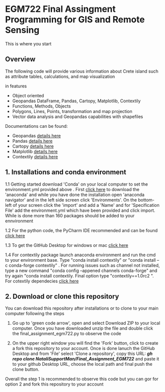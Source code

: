 # EGM722 Final Assingment Programming for GIS and Remote Sensing

This is where you start

## Overview 

The following code will provide various information about Crete island such as attribute tables, calculations, and map visualization 

in features

*   Object oriented
*   Geopandas DataFrame, Pandas, Cartopy, Matplotlib, Contextily
*   Functions, Methods, Objects
*   Polygons, Lines, Points, transformation and map projection 
*   Vector data analysis and Geopandas capabilities with shapefiles 

Documentations can be found:

*   Geopandas  [details here](https://geopandas.org/docs.html)
*   Pandas     [details here](https://pandas.pydata.org/docs/)
*   Cartopy    [details here](https://scitools.org.uk/cartopy/docs/latest/)
*   Matplotlib [details here](https://matplotlib.org/stable/contents.html#)
*   Contextily [details here](https://contextily.readthedocs.io/en/latest/intro_guide.html)

## 1. Installations and conda environment

1.1 Getting started download 'Conda' on your local computer to set the environment.yml provided above . First [click here](https://docs.anaconda.com/anaconda/install/) to download the 'anaconda' and while you have done the installation open 'anaconda navigator' and in the left side screen click 'Environments'. On the bottom-left of your screen click the 'import' and add a 'Name' and for 'Specification File' add the environment.yml which have been provided and click import. While is done more than 160 packages should be added to your ennvironment 

1.2 For the python code, the PyCharm IDE recommended and can be found [click here](https://www.jetbrains.com/pycharm/)

1.3 To get the GitHub Desktop for windows or mac [click here](https://desktop.github.com/)

1.4 For contextily package launch anaconda environment and run the cmd to your environment base. Type "conda install contextily" or "conda install –c conda-forge contextily" . For running issues such as channel not installed, type a new command "conda config –appened channels conda-forge" and try again "conda install contextily. Final option type "contextily==1.0rc2 ". For cotextily dependecies [click here](https://contextily.readthedocs.io/en/latest/) 

## 2. Download or clone this repository

You can download this repository after installations or to clone to your main computer following the steps

1.  Go up to 'green code arrow', open and select Download ZIP to your local computer. Once you have downloaded unzip the file and double click the final_assignment_egm722.py to observe the code 

2.  On the upper right window you will find the 'Fork' button, click to create a fork this repository to your account. Once is done lanuch the GitHub Desktop and from 'File' select 'Clone a repository', copy this URL: ***gh repo clone NataliSupportMan/Final_Assignment_EGM722***  and paste it to your github Desktop URL, choose the local path and final push the clone button.

Overall the step 1 is recommended to observe this code but you can gor for option 2 and fork this repository to your account